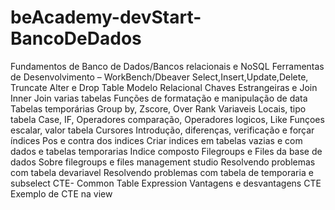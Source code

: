 # beAcademy-devStart-BancoDeDados
Fundamentos de Banco de Dados/Bancos relacionais e NoSQL Ferramentas de Desenvolvimento – WorkBench/Dbeaver Select,Insert,Update,Delete, Truncate Alter e Drop Table Modelo Relacional Chaves Estrangeiras e Join Inner Join varias tabelas Funções de formatação e manipulação de data Tabelas temporárias Group by, Zscore, Over Rank Variaveis Locais, tipo tabela Case, IF, Operadores comparação, Operadores logicos, Like Funçoes escalar, valor tabela Cursores Introdução, diferenças, verificação e forçar índices Pos e contra dos indices Criar indices em tabelas vazias e com dados e tabelas temporarias Indice composto Filegroups e Files da base de dados Sobre filegroups e files management studio Resolvendo problemas com tabela devariavel Resolvendo problemas com tabela de temporaria e subselect CTE- Common Table Expression Vantagens e desvantagens CTE Exemplo de CTE na view
